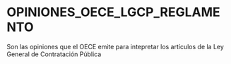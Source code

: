 # OPINIONES_OECE_LGCP_REGLAMENTO
Son las opiniones que el OECE emite para intepretar los artículos de la Ley General de Contratación Pública
